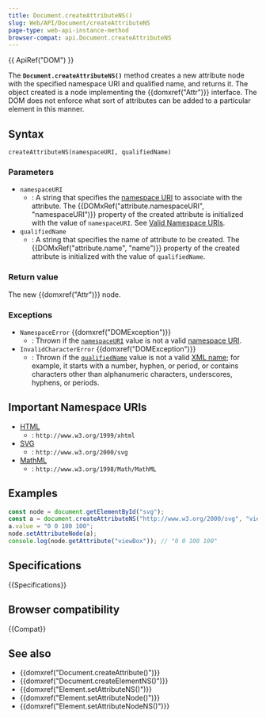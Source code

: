 ```yaml
---
title: Document.createAttributeNS()
slug: Web/API/Document/createAttributeNS
page-type: web-api-instance-method
browser-compat: api.Document.createAttributeNS
---
```


{{ ApiRef("DOM") }}

The **`Document.createAttributeNS()`** method creates a new attribute node
with the specified namespace URI and qualified name, and returns it.
The object created is a node implementing the
{{domxref("Attr")}} interface. The DOM does not enforce what sort of attributes can be
added to a particular element in this manner.

## Syntax

```js-nolint
createAttributeNS(namespaceURI, qualifiedName)
```

### Parameters

- `namespaceURI`
  - : A string that specifies the [namespace URI](https://www.w3.org/TR/2004/REC-DOM-Level-3-Core-20040407/glossary.html#dt-namespaceURI) to associate with the attribute.
    The {{DOMxRef("attribute.namespaceURI", "namespaceURI")}} property of the created attribute is initialized with the value of `namespaceURI`.
    See [Valid Namespace URIs](#important_namespace_uris).
- `qualifiedName`
  - : A string that specifies the name of attribute to be created.
    The {{DOMxRef("attribute.name", "name")}} property of the created attribute is initialized with the value of `qualifiedName`.

### Return value

The new {{domxref("Attr")}} node.

### Exceptions

- `NamespaceError` {{domxref("DOMException")}}
  - : Thrown if the [`namespaceURI`](#namespaceuri) value is not a valid [namespace URI](https://www.w3.org/TR/2004/REC-DOM-Level-3-Core-20040407/glossary.html#dt-namespaceURI).
- `InvalidCharacterError` {{domxref("DOMException")}}
  - : Thrown if the [`qualifiedName`](#qualifiedname) value is not a valid [XML name](https://www.w3.org/TR/REC-xml/#dt-name); for example, it starts with a number, hyphen, or period, or contains characters other than alphanumeric characters, underscores, hyphens, or periods.

## Important Namespace URIs

- [HTML](/en-US/docs/Web/HTML)
  - : `http://www.w3.org/1999/xhtml`
- [SVG](/en-US/docs/Web/SVG)
  - : `http://www.w3.org/2000/svg`
- [MathML](/en-US/docs/Web/MathML)
  - : `http://www.w3.org/1998/Math/MathML`

## Examples

```js
const node = document.getElementById("svg");
const a = document.createAttributeNS("http://www.w3.org/2000/svg", "viewBox");
a.value = "0 0 100 100";
node.setAttributeNode(a);
console.log(node.getAttribute("viewBox")); // "0 0 100 100"
```

## Specifications

{{Specifications}}

## Browser compatibility

{{Compat}}

## See also

- {{domxref("Document.createAttribute()")}}
- {{domxref("Document.createElementNS()")}}
- {{domxref("Element.setAttributeNS()")}}
- {{domxref("Element.setAttributeNode()")}}
- {{domxref("Element.setAttributeNodeNS()")}}
